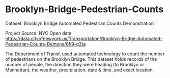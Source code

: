 # Brooklyn-Bridge-Pedestrian-Counts


Dataset: Brooklyn Bridge Automated Pedestrian Counts Demonstration

Project Source: NYC Open data https://data.cityofnewyork.us/Transportation/Brooklyn-Bridge-Automated-Pedestrian-Counts-Demons/6fi9-q3ta

The Department of Transit used automated technology to count the number of pedestrians on the Brooklyn Bridge. This dataset holds records of the number of people, the direction they were heading (to Brooklyn or Manhattan), the weather, precipitation, date & time, and exact location.
